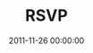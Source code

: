 ---
layout: series
series: "RSVP"
permalink: "/rsvp/"
title: RSVP
date: 2011-11-26 00:00:00
endDate: 2011-12-10 00:00:00
description: "Christmas is God's open invitation to a relationship with him. Through the gifts of his son, his peace and his actual presence in our lives, God invites everyone to the party. The question is, how will we respond?"
src: "http://s3.amazonaws.com/crossroads-media/images/legacy/content/RSVP_90x90-1.jpg"
---